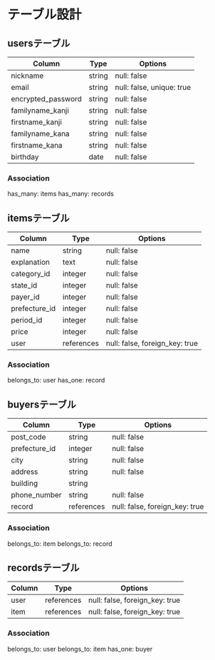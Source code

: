 # テーブル設計

## usersテーブル

| Column             | Type   | Options                   |
| ------------------ | ------ | ------------------------- |  
| nickname           | string | null: false               |
| email              | string | null: false, unique: true |
| encrypted_password | string | null: false               |
| familyname_kanji   | string | null: false               |
| firstname_kanji    | string | null: false               |
| familyname_kana    | string | null: false               |
| firstname_kana     | string | null: false               |
| birthday           | date   | null: false               |

### Association

has_many: items
has_many: records

## itemsテーブル

| Column        | Type       | Options                        |
| ------------- | ---------- | ------------------------------ |
| name          | string     | null: false                    |
| explanation   | text       | null: false                    |
| category_id   | integer    | null: false                    |
| state_id      | integer    | null: false                    |
| payer_id      | integer    | null: false                    |
| prefecture_id | integer    | null: false                    |
| period_id     | integer    | null: false                    |
| price         | integer    | null: false                    |
| user          | references | null: false, foreign_key: true |

### Association

belongs_to: user
has_one: record

## buyersテーブル

| Column         | Type       | Options                        |
| -------------- | ---------- | ------------------------------ |
| post_code      | string     | null: false                    |
| prefecture_id  | integer    | null: false                    |
| city           | string     | null: false                    |
| address        | string     | null: false                    |
| building       | string     |                                |
| phone_number   | string     | null: false                    |
| record         | references | null: false, foreign_key: true |

### Association

belongs_to: item
belongs_to: record

## recordsテーブル

| Column      | Type       | Options                        |
| ----------- | ---------- | ------------------------------ |  
| user        | references | null: false, foreign_key: true |
| item        | references | null: false, foreign_key: true |

### Association

belongs_to: user
belongs_to: item
has_one: buyer